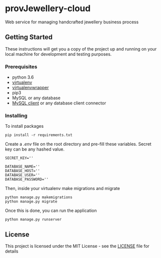 # provJewellery-cloud

Web service for managing handcrafted jewellery business process

## Getting Started

These instructions will get you a copy of the project up and running on your local machine for development and testing purposes.

### Prerequisites

* python 3.6
* [virtualenv](https://virtualenv.pypa.io/en/stable/)
* [virtualenvwrapper](https://virtualenvwrapper.readthedocs.io/en/latest/install.html)
* pip3
* MySQL or any database
* [MySQL client](https://github.com/PyMySQL/mysqlclient-python) or any database client connector


### Installing

To install packages

```{shell}
pip install -r requirements.txt
```

Create a *.env* file on the root directory and pre-fill these variables. Secret key can be any hashed value.

```{shell}
SECRET_KEY=''

DATABASE_NAME=''
DATABASE_HOST=''
DATABASE_USER=''
DATABASE_PASSWORD=''
```

Then, inside your virtualenv make migrations and migrate

```{shell}
python manage.py makemigrations
python manage.py migrate
```

Once this is done, you can run the application

```{shell}
python manage.py runserver
```

## License

This project is licensed under the MIT License - see the [LICENSE](LICENSE) file for details
